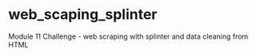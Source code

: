 # web_scaping_splinter
Module 11 Challenge - web scraping with splinter and data cleaning from HTML
